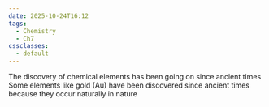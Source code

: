 ```yaml
---
date: 2025-10-24T16:12
tags:
  - Chemistry
  - Ch7
cssclasses:
  - default
---
```

The discovery of chemical elements has been going on since ancient times
Some elements like gold (Au) have been discovered since ancient times because they occur naturally in nature
